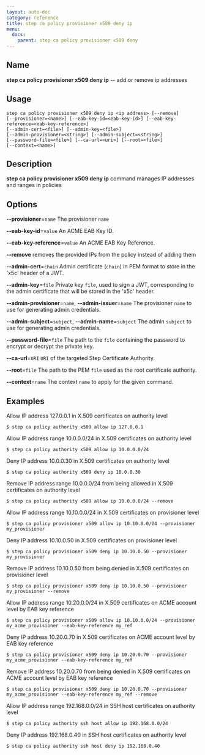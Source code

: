```yaml
---
layout: auto-doc
category: reference
title: step ca policy provisioner x509 deny ip
menu:
  docs:
    parent: step ca policy provisioner x509 deny
---
```


## Name
**step ca policy provisioner x509 deny ip** -- add or remove ip addresses

## Usage

```raw
step ca policy provisioner x509 deny ip <ip address> [--remove]
[--provisioner=<name>] [--eab-key-id=<eab-key-id>] [--eab-key-reference=<eab-key-reference>]
[--admin-cert=<file>] [--admin-key=<file>]
[--admin-provisioner=<string>] [--admin-subject=<string>]
[--password-file=<file>] [--ca-url=<uri>] [--root=<file>]
[--context=<name>]
```

## Description

**step ca policy provisioner x509 deny ip** command manages IP addresses and ranges in policies

## Options


**--provisioner**=`name`
The provisioner `name`

**--eab-key-id**=`value`
An ACME EAB Key ID.

**--eab-key-reference**=`value`
An ACME EAB Key Reference.

**--remove**
removes the provided IPs from the policy instead of adding them

**--admin-cert**=`chain`
Admin certificate (`chain`) in PEM format to store in the 'x5c' header of a JWT.

**--admin-key**=`file`
Private key `file`, used to sign a JWT, corresponding to the admin certificate that will
be stored in the 'x5c' header.

**--admin-provisioner**=`name`, **--admin-issuer**=`name`
The provisioner `name` to use for generating admin credentials.

**--admin-subject**=`subject`, **--admin-name**=`subject`
The admin `subject` to use for generating admin credentials.

**--password-file**=`file`
The path to the `file` containing the password to encrypt or decrypt the private key.

**--ca-url**=`URI`
`URI` of the targeted Step Certificate Authority.

**--root**=`file`
The path to the PEM `file` used as the root certificate authority.

**--context**=`name`
The context `name` to apply for the given command.

## Examples

Allow IP address 127.0.0.1 in X.509 certificates on authority level
```shell
$ step ca policy authority x509 allow ip 127.0.0.1
```

Allow IP address range 10.0.0.0/24 in X.509 certificates on authority level
```shell
$ step ca policy authority x509 allow ip 10.0.0.0/24
```

Deny IP address 10.0.0.30 in X.509 certificates on authority level
```shell
$ step ca policy authority x509 deny ip 10.0.0.30
```

Remove IP address range 10.0.0.0/24 from being allowed in X.509 certificates on authority level
```shell
$ step ca policy authority x509 allow ip 10.0.0.0/24 --remove
```

Allow IP address range 10.10.0.0/24 in X.509 certificates on provisioner level
```shell
$ step ca policy provisioner x509 allow ip 10.10.0.0/24 --provisioner my_provisioner
```

Deny IP address 10.10.0.50 in X.509 certificates on provisioner level
```shell
$ step ca policy provisioner x509 deny ip 10.10.0.50 --provisioner my_provisioner
```

Remove IP address 10.10.0.50 from being denied in X.509 certificates on provisioner level
```shell
$ step ca policy provisioner x509 deny ip 10.10.0.50 --provisioner my_provisioner --remove
```

Allow IP address range 10.20.0.0/24 in X.509 certificates on ACME account level by EAB key reference
```shell
$ step ca policy provisioner x509 allow ip 10.10.0.0/24 --provisioner my_acme_provisioner --eab-key-reference my_ref
```

Deny IP address 10.20.0.70 in X.509 certificates on ACME account level by EAB key reference
```shell
$ step ca policy provisioner x509 deny ip 10.20.0.70 --provisioner my_acme_provisioner --eab-key-reference my_ref
```

Remove IP address 10.20.0.70 from being denied in X.509 certificates on ACME account level by EAB key reference
```shell
$ step ca policy provisioner x509 deny ip 10.20.0.70 --provisioner my_acme_provisioner --eab-key-reference my_ref --remove
```

Allow IP address range 192.168.0.0/24 in SSH host certificates on authority level
```shell
$ step ca policy authority ssh host allow ip 192.168.0.0/24
```

Deny IP address 192.168.0.40 in SSH host certificates on authority level
```shell
$ step ca policy authority ssh host deny ip 192.168.0.40
```



